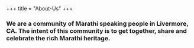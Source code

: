 +++
title = "About-Us"
+++

### <span style="font-size:1em;">We are a community of Marathi speaking people in Livermore, CA. The intent of this community is to get together, share and celebrate the rich Marathi heritage.</span>



